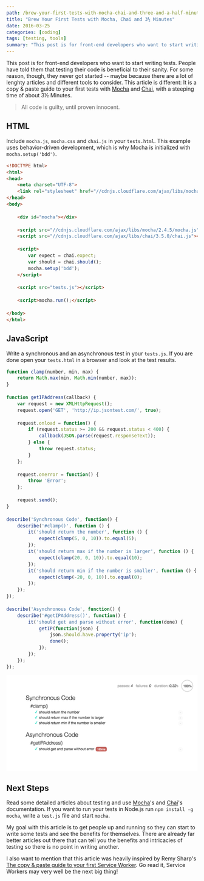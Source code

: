 ```yaml
---
path: /brew-your-first-tests-with-mocha-chai-and-three-and-a-half-minutes
title: "Brew Your First Tests with Mocha, Chai and 3½ Minutes"
date: 2016-03-25
categories: [coding]
tags: [testing, tools]
summary: "This post is for front-end developers who want to start writing tests. People have told them that testing their code is beneficial to their sanity. For some reason, though, they never got started – maybe because there are a lot of lenghty articles and different tools to consider. This article is different: It is a copy & paste guide to your first tests with a steeping time of about 3½ Minutes."
---
```


This post is for front-end developers who want to start writing tests. People have told them that testing their code is beneficial to their sanity. For some reason, though, they never got started -- maybe because there are a lot of lenghty articles and different tools to consider. This article is different: It is a copy & paste guide to your first tests with [Mocha](http://mochajs.org/) and [Chai](http://chaijs.com/), with a steeping time of about 3½ Minutes.

>  All code is guilty, until proven innocent.

## HTML

Include `mocha.js`, `mocha.css` and `chai.js` in your `tests.html`. This example uses behavior-driven development, which is why Mocha is initialized with `mocha.setup('bdd')`.

~~~ html
<!DOCTYPE html>
<html>
<head>
    <meta charset="UTF-8">
    <link rel="stylesheet" href="//cdnjs.cloudflare.com/ajax/libs/mocha/2.4.5/mocha.css">
</head>
<body>

    <div id="mocha"></div>

    <script src="//cdnjs.cloudflare.com/ajax/libs/mocha/2.4.5/mocha.js"></script>
    <script src="//cdnjs.cloudflare.com/ajax/libs/chai/3.5.0/chai.js"></script>

    <script>
        var expect = chai.expect;
        var should = chai.should();
        mocha.setup('bdd');
    </script>

    <script src="tests.js"></script>

    <script>mocha.run();</script>

</body>
</html>
~~~

## JavaScript

Write a synchronous and an asynchronous test in your `tests.js`. If you are done open your `tests.html` in a browser and look at the test results.

~~~ js
function clamp(number, min, max) {
    return Math.max(min, Math.min(number, max));
}

function getIPAddress(callback) {
    var request = new XMLHttpRequest();
    request.open('GET', 'http://ip.jsontest.com/', true);

    request.onload = function() {
        if (request.status >= 200 && request.status < 400) {
            callback(JSON.parse(request.responseText));
        } else {
            throw request.status;
        }
    };

    request.onerror = function() {
        throw 'Error';
    };

    request.send();
}

describe('Synchronous Code', function() {
    describe('#clamp()', function () {
        it('should return the number', function () {
            expect(clamp(5, 0, 10)).to.equal(5);
        });
        it('should return max if the number is larger', function () {
            expect(clamp(20, 0, 10)).to.equal(10);
        });
        it('should return min if the number is smaller', function () {
            expect(clamp(-20, 0, 10)).to.equal(0);
        });
    });
});

describe('Asynchronous Code', function() {
    describe('#getIPAddress()', function() {
        it('should get and parse without error', function(done) {
            getIP(function(json) {
                json.should.have.property('ip');
                done();
            });
        });
    });
});
~~~

![](/images/mocha-tests.png)

## Next Steps

Read some detailed articles about testing and use [Mocha](http://mochajs.org/)'s and [Chai](http://chaijs.com/)'s documentation. If you want to run your tests in Node.js run `npm install -g mocha`, write a `test.js` file and start `mocha`.

My goal with this article is to get people up and running so they can start to write some tests and see the benefits for themselves. There are already far better articles out there that can tell you the benefits and intricacies of testing so there is no point in writing another.

I also want to mention that this article was heavily inspired by Remy Sharp's [The copy & paste guide to your first Service Worker](https://remysharp.com/2016/03/22/the-copy--paste-guide-to-your-first-service-worker). Go read it, Service Workers may very well be the next big thing!
